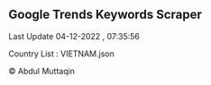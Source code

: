 

## Google Trends Keywords Scraper 
 
Last Update 04-12-2022 , 07:35:56

Country List :
VIETNAM.json



© Abdul Muttaqin 
